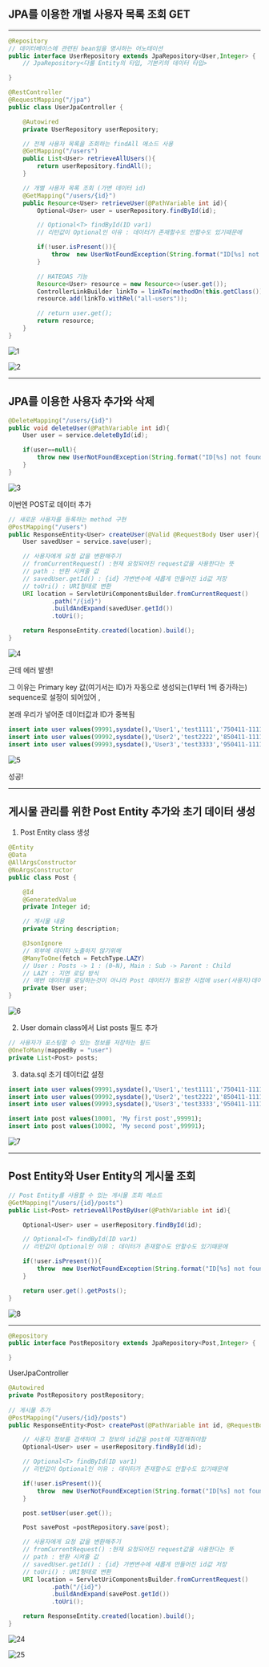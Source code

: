 ## JPA를 이용한 개별 사용자 목록 조회 GET
___


```java
@Repository
// 데이터베이스에 관련된 bean임을 명시하는 어노테이션
public interface UserRepository extends JpaRepository<User,Integer> {
    // JpaRepository<다룰 Entity의 타입, 기본키의 데이터 타입>

}
```

```java
@RestController
@RequestMapping("/jpa")
public class UserJpaController {

    @Autowired
    private UserRepository userRepository;

    // 전체 사용자 목록을 조회하는 findAll 메소드 사용
    @GetMapping("/users")
    public List<User> retrieveAllUsers(){
        return userRepository.findAll();
    }

    // 개별 사용자 목록 조회 (가변 데이터 id)
    @GetMapping("/users/{id}")
    public Resource<User> retrieveUser(@PathVariable int id){
        Optional<User> user = userRepository.findById(id);

        // Optional<T> findById(ID var1)
        // 리턴값이 Optional인 이유 : 데이터가 존재할수도 안할수도 있기때문에

        if(!user.isPresent()){
            throw  new UserNotFoundException(String.format("ID[%s] not found",id));
        }

        // HATEOAS 기능
        Resource<User> resource = new Resource<>(user.get());
        ControllerLinkBuilder linkTo = linkTo(methodOn(this.getClass()).retrieveAllUsers());
        resource.add(linkTo.withRel("all-users"));

        // return user.get();
        return resource;
    }
}
```

![1](https://user-images.githubusercontent.com/113106136/214712660-c8cb0a96-cb61-4f5c-9b11-dbb953c7556a.png)

![2](https://img1.daumcdn.net/thumb/R1280x0/?scode=mtistory2&fname=https%3A%2F%2Fblog.kakaocdn.net%2Fdn%2FbkQusL%2FbtqHui5Rb7U%2FeNe0nkP7ExrlSMvILMji61%2Fimg.png)

___

## JPA를 이용한 사용자 추가와 삭제

```java
@DeleteMapping("/users/{id}")
public void deleteUser(@PathVariable int id){
    User user = service.deleteById(id);

    if(user==null){
        throw new UserNotFoundException(String.format("ID[%s] not found", id));
    }
}
```
![3](https://img1.daumcdn.net/thumb/R1280x0/?scode=mtistory2&fname=https%3A%2F%2Fblog.kakaocdn.net%2Fdn%2FOfHbW%2FbtqHuiEOrNa%2F9XjZkPvuZcRRNwBMSueE40%2Fimg.png)

이번엔 POST로 데이터 추가

```java
// 새로운 사용자를 등록하는 method 구현
@PostMapping("/users")
public ResponseEntity<User> createUser(@Valid @RequestBody User user){
    User savedUser = service.save(user);

    // 사용자에게 요청 값을 변환해주기
    // fromCurrentRequest() :현재 요청되어진 request값을 사용한다는 뜻
    // path : 반환 시켜줄 값
    // savedUser.getId() : {id} 가변변수에 새롭게 만들어진 id값 저장
    // toUri() : URI형태로 변환
    URI location = ServletUriComponentsBuilder.fromCurrentRequest()
            .path("/{id}")
            .buildAndExpand(savedUser.getId())
            .toUri();

    return ResponseEntity.created(location).build();
}
```
![4](https://img1.daumcdn.net/thumb/R1280x0/?scode=mtistory2&fname=https%3A%2F%2Fblog.kakaocdn.net%2Fdn%2Fbs8Egn%2FbtqHgqrkNSZ%2FMjKnN3kJ2zi62l639dTX61%2Fimg.png)

근데 에러 발생!

그 이유는 Primary key 값(여기서는 ID)가 자동으로 생성되는(1부터 1씩 증가하는) sequence로 설정이 되어있어 ,

본래 우리가 넣어준 데이터값과 ID가 중복됨

```sql
insert into user values(99991,sysdate(),'User1','test1111','750411-111111');
insert into user values(99992,sysdate(),'User2','test2222','850411-111111');
insert into user values(99993,sysdate(),'User3','test3333','950411-111111');
```
![5](https://img1.daumcdn.net/thumb/R1280x0/?scode=mtistory2&fname=https%3A%2F%2Fblog.kakaocdn.net%2Fdn%2FbFiPW9%2FbtqHwgzRuJJ%2F43vPOkmxAaqMbcaxJsInJk%2Fimg.jpg)

성공!
___

## 게시물 관리를 위한 Post Entity 추가와 초기 데이터 생성

1. Post Entity class 생성
```java
@Entity
@Data
@AllArgsConstructor
@NoArgsConstructor
public class Post {

    @Id
    @GeneratedValue
    private Integer id;

    // 게시물 내용
    private String description;

    @JsonIgnore
    // 외부에 데이터 노출하지 않기위해
    @ManyToOne(fetch = FetchType.LAZY)
    // User : Posts -> 1 : (0~N), Main : Sub -> Parent : Child
    // LAZY : 지연 로딩 방식
    // 매번 데이터를 로딩하는것이 아니라 Post 데이터가 필요한 시점에 user(사용자)데이터를 가져오겠다는 뜻
    private User user;
}
```

![6](https://img1.daumcdn.net/thumb/R1280x0/?scode=mtistory2&fname=https%3A%2F%2Fblog.kakaocdn.net%2Fdn%2FN1ciC%2FbtqHoX9mODo%2FdewIoIPuqFyq9ku8QaCDYk%2Fimg.png)


2. User domain class에서 List<Post> posts 필드 추가
  
  
```java
// 사용자가 포스팅할 수 있는 정보를 저장하는 필드
@OneToMany(mappedBy = "user")
private List<Post> posts;
```

  
  3. data.sql 초기 데이터값 설정
  
```sql
insert into user values(99991,sysdate(),'User1','test1111','750411-111111');
insert into user values(99992,sysdate(),'User2','test2222','850411-111111');
insert into user values(99993,sysdate(),'User3','test3333','950411-111111');

insert into post values(10001, 'My first post',99991);
insert into post values(10002, 'My second post',99991);

```
 
![7](https://img1.daumcdn.net/thumb/R1280x0/?scode=mtistory2&fname=https%3A%2F%2Fblog.kakaocdn.net%2Fdn%2FmzAcO%2FbtqHoXBwm7E%2FLs1PjL4tmaHXBFFKmo8kd1%2Fimg.png)
  
___
    
## Post Entity와 User Entity의 게시물 조회
    
```java
// Post Entity를 사용할 수 있는 게시물 조회 메소드
@GetMapping("/users/{id}/posts")
public List<Post> retrieveAllPostByUser(@PathVariable int id){

    Optional<User> user = userRepository.findById(id);

    // Optional<T> findById(ID var1)
    // 리턴값이 Optional인 이유 : 데이터가 존재할수도 안할수도 있기때문에

    if(!user.isPresent()){
        throw  new UserNotFoundException(String.format("ID[%s] not found",id));
    }

    return user.get().getPosts();
}
```
    
![8](https://img1.daumcdn.net/thumb/R1280x0/?scode=mtistory2&fname=https%3A%2F%2Fblog.kakaocdn.net%2Fdn%2FbzUV9V%2FbtqHoWo3bJZ%2FDMVmCYf9DbHL2QzSYEqksK%2Fimg.png)
    
___
    
```java
@Repository
public interface PostRepository extends JpaRepository<Post,Integer> {

}
```
    
UserJpaController
    
```java
@Autowired
private PostRepository postRepository;
 
// 게시물 추가
@PostMapping("/users/{id}/posts")
public ResponseEntity<Post> createPost(@PathVariable int id, @RequestBody Post post){

    // 사용자 정보를 검색하여 그 정보의 id값을 post에 지정해줘야함
    Optional<User> user = userRepository.findById(id);

    // Optional<T> findById(ID var1)
    // 리턴값이 Optional인 이유 : 데이터가 존재할수도 안할수도 있기때문에

    if(!user.isPresent()){
        throw  new UserNotFoundException(String.format("ID[%s] not found",id));
    }

    post.setUser(user.get());

    Post savePost =postRepository.save(post);

    // 사용자에게 요청 값을 변환해주기
    // fromCurrentRequest() :현재 요청되어진 request값을 사용한다는 뜻
    // path : 반환 시켜줄 값
    // savedUser.getId() : {id} 가변변수에 새롭게 만들어진 id값 저장
    // toUri() : URI형태로 변환
    URI location = ServletUriComponentsBuilder.fromCurrentRequest()
            .path("/{id}")
            .buildAndExpand(savePost.getId())
            .toUri();

    return ResponseEntity.created(location).build();
}
```
    
![24](https://img1.daumcdn.net/thumb/R1280x0/?scode=mtistory2&fname=https%3A%2F%2Fblog.kakaocdn.net%2Fdn%2FecnjBl%2FbtqHvBxyIU9%2FtEPp3aiZz8hB0Cr9pFhlrk%2Fimg.png)
    
![25](https://img1.daumcdn.net/thumb/R1280x0/?scode=mtistory2&fname=https%3A%2F%2Fblog.kakaocdn.net%2Fdn%2Fc1od8f%2FbtqHjpMoFMH%2FKVizgfrUjX6Ggrk5XzUa3K%2Fimg.png)
    
